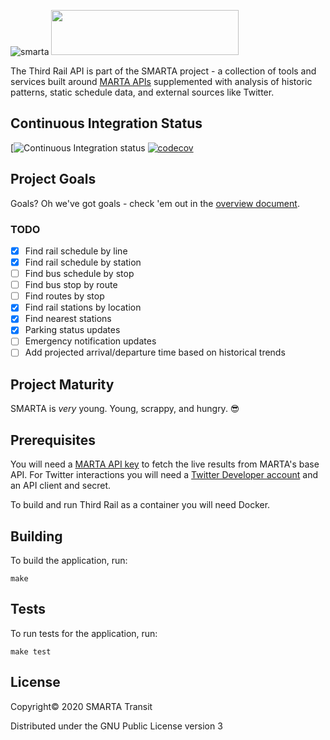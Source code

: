 ![smarta](https://user-images.githubusercontent.com/8289478/57379460-f873e280-7174-11e9-9c32-b737bc49650c.png)
<img src="https://user-images.githubusercontent.com/8289478/56633099-d6357d00-662a-11e9-9592-0c58dab8ca55.png" width="300" height="72" />

The Third Rail API is part of the SMARTA project - a collection of tools and services built around
[MARTA APIs](http://www.itsmarta.com/app-developer-resources.aspx) supplemented
with analysis of historic patterns, static schedule data, and external sources like Twitter. 

## Continuous Integration Status

[![Continuous Integration status](https://travis-ci.com/smartatransit/third_rail.svg?branch=master)
[![codecov](https://codecov.io/gh/smartatransit/smarta-api/branch/master/graph/badge.svg)](https://codecov.io/gh/smartatransit/smarta-api)

## Project Goals

Goals? Oh we've got goals - check 'em out in the
[overview document](https://github.com/smartatransit/infohub/blob/master/vision/overview.md).

### TODO

- [x] Find rail schedule by line
- [x] Find rail schedule by station
- [ ] Find bus schedule by stop
- [ ] Find bus stop by route
- [ ] Find routes by stop
- [x] Find rail stations by location
- [x] Find nearest stations
- [x] Parking status updates
- [ ] Emergency notification updates
- [ ] Add projected arrival/departure time based on historical trends

## Project Maturity

SMARTA is _very_ young. Young, scrappy, and hungry. 😎

## Prerequisites

You will need a [MARTA API key](https://www.itsmarta.com/developer-reg-rtt.aspx)
to fetch the live results from MARTA's base API. For Twitter interactions you will
need a [Twitter Developer account](https://developer.twitter.com/en/apply-for-access) 
and an API client and secret. 

To build and run Third Rail as a container you will need Docker.  

[leiningen]: https://github.com/technomancy/leiningen

## Building

To build the application, run:

    make

## Tests

To run tests for the application, run:

    make test

## License

Copyright© 2020 SMARTA Transit

Distributed under the GNU Public License version 3
